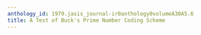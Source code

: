 ```yaml
---
anthology_id: 1979.jasis_journal-ir0anthology0volumeA30A5.6
title: A Test of Buck's Prime Number Coding Scheme
---
```

